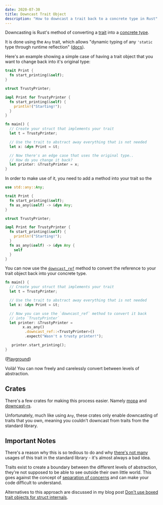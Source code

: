 ```yaml
---
date: 2020-07-30
title: Downcast Trait Object
description: "How to downcast a trait back to a concrete type in Rust"
---
```


Downcasting is Rust's method of converting a [trait] into a [concrete type].

It is done using the `Any` trait, which allows "dynamic typing of any `'static` type through runtime reflection" ([docs][da]).

Here's an example showing a simple case of having a trait object that you want to change back into it's original type:

```rust
trait Print {
  fn start_printing(&self);
}

struct TrustyPrinter;

impl Print for TrustyPrinter {
  fn start_printing(&self) {
    println!("Starting!");
  }
}

fn main() {
  // Create your struct that implements your trait
  let t = TrustyPrinter;

  // Use the trait to abstract away everything that is not needed
  let x: &dyn Print = &t;

  // Now there's an edge case that uses the original type..
  // How do you change it back?
  let printer: &TrustyPrinter = x;
}
```

In order to make use of it, you need to add a method into your trait so the

```rust {hl_lines=[1,5,"14-16"]}
use std::any::Any;

trait Print {
  fn start_printing(&self);
  fn as_any(&self) -> &dyn Any;
}

struct TrustyPrinter;

impl Print for TrustyPrinter {
  fn start_printing(&self) {
    println!("Starting!");
  }
  fn as_any(&self) -> &dyn Any {
    self
  }
}
```

You can now use the [`downcast_ref`][dr] method to convert the reference to your trait object back into your concrete type.

```rust {hl_lines=["10-15"]}
fn main() {
  // Create your struct that implements your trait
  let t = TrustyPrinter;

  // Use the trait to abstract away everything that is not needed
  let x: &dyn Print = &t;

  // Now you can use the `downcast_ref` method to convert it back
  // into `TrustyPrinter`
  let printer: &TrustyPrinter =
        x.as_any()
         .downcast_ref::<TrustyPrinter>()
         .expect("Wasn't a trusty printer!");

   printer.start_printing();
}
```

([Playground][pg])

Voilà! You can now freely and carelessly convert between levels of abstraction.

## Crates

There's a few crates for making this process easier. Namely [mopa] and [downcast-rs].

Unfortunately, much like using `Any`, these crates only enable downcasting of traits that you own,
meaning you couldn't downcast from traits from the standard library.

## Important Notes

There's a reason why this is so tedious to do and why [there's not many][au] usages of this trait in the standard library - it's almost always a bad idea.

Traits exist to create a boundary between the different levels of abstraction, they're not supposed to be able to see outside their own little world.
This goes against the concept of [separation of concerns] and can make your code difficult to understand.

Alternatives to this approach are discussed in my blog post [Don't use boxed trait objects for struct internals].

[au]: https://doc.rust-lang.org/core/panic/struct.PanicInfo.html?search=Any
[pg]: https://play.rust-lang.org/?version=stable&mode=debug&edition=2018&gist=f174144a750e4d7cd214d4cfc8ada449
[dr]: https://doc.rust-lang.org/std/any/trait.Any.html#method.downcast_ref
[da]: https://doc.rust-lang.org/std/any/
[mopa]: https://crates.io/crates/mopa
[downcast-rs]: https://crates.io/crates/downcast-rs
[trait]: ./traits.md
[concrete type]: ../programming/concrete-type.md
[don't use boxed trait objects for struct internals]: ../../blog/dont-use-boxed-trait-objects-for-struct-internals/index.md
[separation of concerns]: ../programming/separation-of-concerns.md
